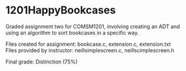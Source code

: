 # 1201HappyBookcases
Graded assignment two for COMSM1201, involving creating an ADT and using an algorithm to sort bookcases in a specific way.

Files created for assignment: bookcase.c, extension.c, extension.txt  
Files provided by instructor: neillsimplescreen.c, neillscimplescreen.h

Final grade: Distinction (75%)
